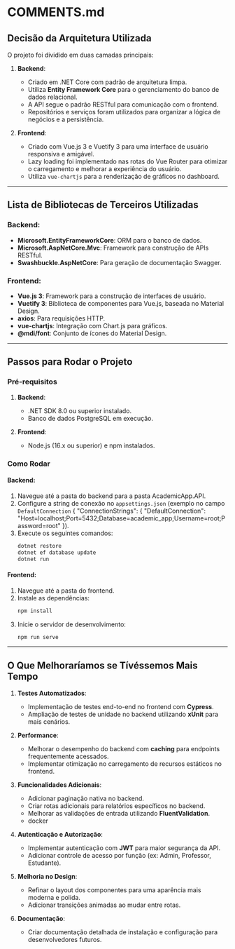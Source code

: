 # COMMENTS.md

## Decisão da Arquitetura Utilizada

O projeto foi dividido em duas camadas principais:

1. **Backend**:
   - Criado em .NET Core com padrão de arquitetura limpa.
   - Utiliza **Entity Framework Core** para o gerenciamento do banco de dados relacional.
   - A API segue o padrão RESTful para comunicação com o frontend.
   - Repositórios e serviços foram utilizados para organizar a lógica de negócios e a persistência.

2. **Frontend**:
   - Criado com Vue.js 3 e Vuetify 3 para uma interface de usuário responsiva e amigável.
   - Lazy loading foi implementado nas rotas do Vue Router para otimizar o carregamento e melhorar a experiência do usuário.
   - Utiliza `vue-chartjs` para a renderização de gráficos no dashboard.

--- 

## Lista de Bibliotecas de Terceiros Utilizadas

### Backend:
- **Microsoft.EntityFrameworkCore**: ORM para o banco de dados.
- **Microsoft.AspNetCore.Mvc**: Framework para construção de APIs RESTful.
- **Swashbuckle.AspNetCore**: Para geração de documentação Swagger.

### Frontend:
- **Vue.js 3**: Framework para a construção de interfaces de usuário.
- **Vuetify 3**: Biblioteca de componentes para Vue.js, baseada no Material Design.
- **axios**: Para requisições HTTP.
- **vue-chartjs**: Integração com Chart.js para gráficos.
- **@mdi/font**: Conjunto de ícones do Material Design.

---

## Passos para Rodar o Projeto

### Pré-requisitos

1. **Backend**:
   - .NET SDK 8.0 ou superior instalado.
   - Banco de dados PostgreSQL em execução.

2. **Frontend**:
   - Node.js (16.x ou superior) e npm instalados.

### Como Rodar

#### Backend:

1. Navegue até a pasta do backend para a pasta AcademicApp.API.
2. Configure a string de conexão no `appsettings.json` (exemplo no campo `DefaultConnection` {
  "ConnectionStrings": {
    "DefaultConnection": "Host=localhost;Port=5432;Database=academic_app;Username=root;Password=root"
  }).
3. Execute os seguintes comandos:
   ```bash
   dotnet restore
   dotnet ef database update
   dotnet run
   ```

#### Frontend:

1. Navegue até a pasta do frontend.
2. Instale as dependências:
   ```bash
   npm install
   ```
3. Inicie o servidor de desenvolvimento:
   ```bash
   npm run serve
   ```

---

## O Que Melhoraríamos se Tívéssemos Mais Tempo

1. **Testes Automatizados**:
   - Implementação de testes end-to-end no frontend com **Cypress**.
   - Ampliação de testes de unidade no backend utilizando **xUnit** para mais cenários.

2. **Performance**:
   - Melhorar o desempenho do backend com **caching** para endpoints frequentemente acessados.
   - Implementar otimização no carregamento de recursos estáticos no frontend.

3. **Funcionalidades Adicionais**:
   - Adicionar paginação nativa no backend.
   - Criar rotas adicionais para relatórios específicos no backend.
   - Melhorar as validações de entrada utilizando **FluentValidation**.
   - docker

4. **Autenticação e Autorização**:
   - Implementar autenticação com **JWT** para maior segurança da API.
   - Adicionar controle de acesso por função (ex: Admin, Professor, Estudante).

5. **Melhoria no Design**:
   - Refinar o layout dos componentes para uma aparência mais moderna e polida.
   - Adicionar transições animadas ao mudar entre rotas.

6. **Documentação**:
   - Criar documentação detalhada de instalação e configuração para desenvolvedores futuros.

